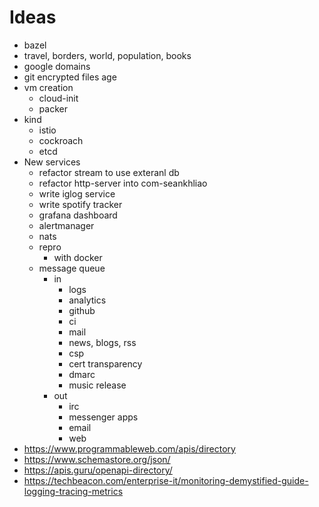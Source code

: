 # Ideas

- bazel
- travel, borders, world, population, books
- google domains
- git encrypted files age
- vm creation
  - cloud-init
  - packer
- kind
  - istio
  - cockroach
  - etcd
- New services
  - refactor stream to use exteranl db
  - refactor http-server into com-seankhliao
  - write iglog service
  - write spotify tracker
  - grafana dashboard
  - alertmanager
  - nats
  - repro
    - with docker
  - message queue
    - in
      - logs
      - analytics
      - github
      - ci
      - mail
      - news, blogs, rss
      - csp
      - cert transparency
      - dmarc
      - music release
    - out
      - irc
      - messenger apps
      - email
      - web
- https://www.programmableweb.com/apis/directory
- https://www.schemastore.org/json/
- https://apis.guru/openapi-directory/
- https://techbeacon.com/enterprise-it/monitoring-demystified-guide-logging-tracing-metrics
